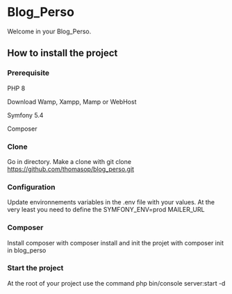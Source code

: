 # Blog_Perso

Welcome in your Blog_Perso.


## How to install the project

### Prerequisite
PHP 8

Download Wamp, Xampp, Mamp or WebHost

Symfony 5.4

Composer

### Clone
Go in directory.
Make a clone with git clone https://github.com/thomasop/blog_perso.git

### Configuration
Update environnements variables in the .env file with your values.
At the very least you need to define the SYMFONY_ENV=prod
MAILER_URL

### Composer
Install composer with composer install and init the projet with composer init in blog_perso

### Start the project
At the root of your project use the command php bin/console server:start -d
